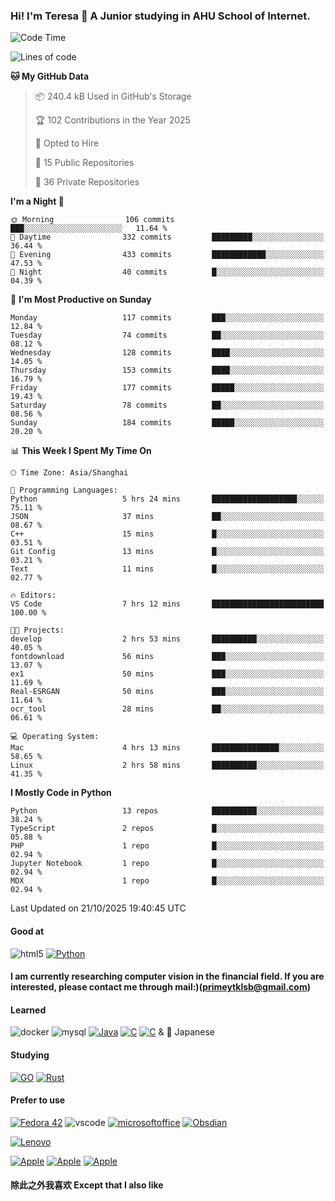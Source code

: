 ### Hi! I'm Teresa 👋 A Junior studying in AHU School of Internet.
<!--START_SECTION:waka-->
![Code Time](http://img.shields.io/badge/Code%20Time-63%20hrs%2040%20mins-blue)

![Lines of code](https://img.shields.io/badge/From%20Hello%20World%20I%27ve%20Written-1.3%20million%20lines%20of%20code-blue)

**🐱 My GitHub Data** 

> 📦 240.4 kB Used in GitHub's Storage 
 > 
> 🏆 102 Contributions in the Year 2025
 > 
> 💼 Opted to Hire
 > 
> 📜 15 Public Repositories 
 > 
> 🔑 36 Private Repositories 
 > 
**I'm a Night 🦉** 

```text
🌞 Morning                106 commits         ███░░░░░░░░░░░░░░░░░░░░░░   11.64 % 
🌆 Daytime                332 commits         █████████░░░░░░░░░░░░░░░░   36.44 % 
🌃 Evening                433 commits         ████████████░░░░░░░░░░░░░   47.53 % 
🌙 Night                  40 commits          █░░░░░░░░░░░░░░░░░░░░░░░░   04.39 % 
```
📅 **I'm Most Productive on Sunday** 

```text
Monday                   117 commits         ███░░░░░░░░░░░░░░░░░░░░░░   12.84 % 
Tuesday                  74 commits          ██░░░░░░░░░░░░░░░░░░░░░░░   08.12 % 
Wednesday                128 commits         ████░░░░░░░░░░░░░░░░░░░░░   14.05 % 
Thursday                 153 commits         ████░░░░░░░░░░░░░░░░░░░░░   16.79 % 
Friday                   177 commits         █████░░░░░░░░░░░░░░░░░░░░   19.43 % 
Saturday                 78 commits          ██░░░░░░░░░░░░░░░░░░░░░░░   08.56 % 
Sunday                   184 commits         █████░░░░░░░░░░░░░░░░░░░░   20.20 % 
```


📊 **This Week I Spent My Time On** 

```text
🕑︎ Time Zone: Asia/Shanghai

💬 Programming Languages: 
Python                   5 hrs 24 mins       ███████████████████░░░░░░   75.11 % 
JSON                     37 mins             ██░░░░░░░░░░░░░░░░░░░░░░░   08.67 % 
C++                      15 mins             █░░░░░░░░░░░░░░░░░░░░░░░░   03.51 % 
Git Config               13 mins             █░░░░░░░░░░░░░░░░░░░░░░░░   03.21 % 
Text                     11 mins             █░░░░░░░░░░░░░░░░░░░░░░░░   02.77 % 

🔥 Editors: 
VS Code                  7 hrs 12 mins       █████████████████████████   100.00 % 

🐱‍💻 Projects: 
develop                  2 hrs 53 mins       ██████████░░░░░░░░░░░░░░░   40.05 % 
fontdownload             56 mins             ███░░░░░░░░░░░░░░░░░░░░░░   13.07 % 
ex1                      50 mins             ███░░░░░░░░░░░░░░░░░░░░░░   11.69 % 
Real-ESRGAN              50 mins             ███░░░░░░░░░░░░░░░░░░░░░░   11.64 % 
ocr_tool                 28 mins             ██░░░░░░░░░░░░░░░░░░░░░░░   06.61 % 

💻 Operating System: 
Mac                      4 hrs 13 mins       ███████████████░░░░░░░░░░   58.65 % 
Linux                    2 hrs 58 mins       ██████████░░░░░░░░░░░░░░░   41.35 % 
```

**I Mostly Code in Python** 

```text
Python                   13 repos            ██████████░░░░░░░░░░░░░░░   38.24 % 
TypeScript               2 repos             █░░░░░░░░░░░░░░░░░░░░░░░░   05.88 % 
PHP                      1 repo              █░░░░░░░░░░░░░░░░░░░░░░░░   02.94 % 
Jupyter Notebook         1 repo              █░░░░░░░░░░░░░░░░░░░░░░░░   02.94 % 
MDX                      1 repo              █░░░░░░░░░░░░░░░░░░░░░░░░   02.94 % 
```




 Last Updated on 21/10/2025 19:40:45 UTC
<!--END_SECTION:waka-->

#### Good at

![html5](https://img.shields.io/badge/HTML5-E34F26?style=for-the-badge&logo=html5&logoColor=white)
<a href='https://github.com/shivamkapasia0' target="_blank"><img alt='Python' src='https://img.shields.io/badge/Python-100000?style=for-the-badge&logo=Python&logoColor=white&labelColor=black&color=black'/></a>

#### I am currently researching computer vision in the financial field. If you are interested, please contact me through mail:)(primeytklsb@gmail.com)

#### Learned

![docker](https://img.shields.io/badge/docker-%230db7ed.svg?style=for-the-badge&logo=docker&logoColor=white)
![mysql](https://img.shields.io/badge/MySQL-00000F?style=for-the-badge&logo=mysql&logoColor=white)
<a href='https://github.com/shivamkapasia0' target="_blank"><img alt='Java' src='https://img.shields.io/badge/Java-100000?style=for-the-badge&logo=java&logoColor=white&labelColor=black&color=black'/></a>
<a href='https://github.com/shivamkapasia0' target="_blank"><img alt='C' src='https://img.shields.io/badge/C-100000?style=for-the-badge&logo=C&logoColor=white&labelColor=black&color=black'/></a>
<a href='https://github.com/shivamkapasia0' target="_blank"><img alt='C' src='https://img.shields.io/badge/C++-100000?style=for-the-badge&logo=C&logoColor=white&labelColor=black&color=black'/></a>
&  🗾 Japanese

#### Studying

<a href='https://github.com/shivamkapasia0' target="_blank"><img alt='GO' src='https://img.shields.io/badge/GOLang-100000?style=for-the-badge&logo=GO&logoColor=white&labelColor=black&color=black'/></a>
<a href='https://github.com/shivamkapasia0' target="_blank"><img alt='Rust' src='https://img.shields.io/badge/ACM-100000?style=for-the-badge&logo=rust&logoColor=white&labelColor=black&color=black'/></a>

#### Prefer to use
<a href='https://github.com/shivamkapasia0' target="_blank"><img alt='Fedora 42' src='https://img.shields.io/badge/LINUX-Fedora-blue?style=for-the-badge&logo=Fedora'/></a>
![vscode](https://img.shields.io/badge/Visual_Studio_Code-0078D4?style=for-the-badge&logo=visual%20studio%20code&logoColor=white)
<a href='https://github.com/shivamkapasia0' target="_blank"><img alt='microsoftoffice' src='https://img.shields.io/badge/Office_365-100000?style=for-the-badge&logo=microsoftoffice&logoColor=white&labelColor=black&color=black'/></a>
<a href='https://github.com/shivamkapasia0' target="_blank"><img alt='Obsdian' src='https://img.shields.io/badge/Obsdian-100000?style=for-the-badge&logo=obsidian&logoColor=white&labelColor=black&color=black'/></a>

<a href='https://github.com/shivamkapasia0' target="_blank"><img alt='Lenovo' src='https://img.shields.io/badge/Thinkbook16p_2023-100000?style=for-the-badge&logo=Lenovo&logoColor=white&labelColor=black&color=black'/></a>

<a href='https://github.com/shivamkapasia0' target="_blank"><img alt='Apple' src='https://img.shields.io/badge/Macbook Air-100000?style=for-the-badge&logo=Apple&logoColor=white&labelColor=black&color=black'/></a>
<a href='https://github.com/shivamkapasia0' target="_blank"><img alt='Apple' src='https://img.shields.io/badge/iPhone14_PM-100000?style=for-the-badge&logo=Apple&logoColor=white&labelColor=black&color=black'/></a>
<a href='https://github.com/shivamkapasia0' target="_blank"><img alt='Apple' src='https://img.shields.io/badge/iPad_Pro_2022-100000?style=for-the-badge&logo=Apple&logoColor=white&labelColor=black&color=black'/></a>
#### 除此之外我喜欢 Except that I also like
<a href='https://github.com/shivamkapasia0' target="_blank"><img alt='' src='https://img.shields.io/badge/Valorant-100000?style=for-the-badge&logo=&logoColor=white&labelColor=black&color=009EFF'/></a>
